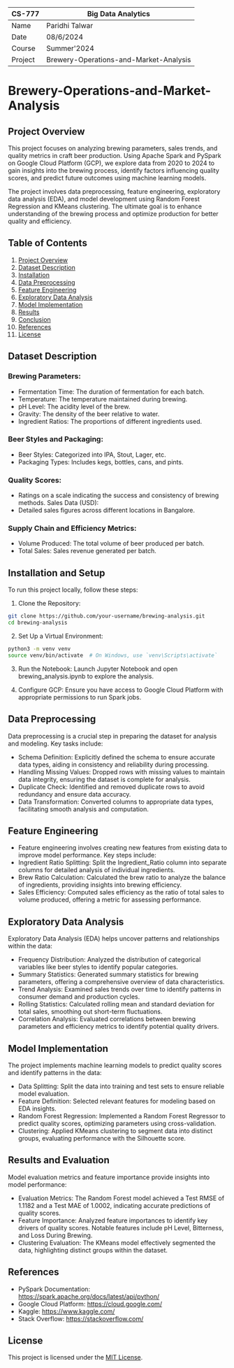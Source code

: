 
| CS-777   | Big Data Analytics                        |
|----------|-------------------------------------------|
| Name     | Paridhi Talwar                            |
| Date     | 08/6/2024                                |
| Course   | Summer'2024                               |
| Project  | Brewery-Operations-and-Market-Analysis    |

# Brewery-Operations-and-Market-Analysis
## Project Overview
This project focuses on analyzing brewing parameters, sales trends, and quality metrics in craft beer production. Using Apache Spark and PySpark on Google Cloud Platform (GCP), we explore data from 2020 to 2024 to gain insights into the brewing process, identify factors influencing quality scores, and predict future outcomes using machine learning models.

The project involves data preprocessing, feature engineering, exploratory data analysis (EDA), and model development using Random Forest Regression and KMeans clustering. The ultimate goal is to enhance understanding of the brewing process and optimize production for better quality and efficiency.

## Table of Contents

1. [Project Overview](#project-overview)
2. [Dataset Description](#dataset-description)
3. [Installation](#installation)
4. [Data Preprocessing](#data-preprocessing)
5. [Feature Engineering](#feature-engineering)
6. [Exploratory Data Analysis](#exploratory-data-analysis)
7. [Model Implementation](#model-implementation)
8. [Results](#results)
9. [Conclusion](#conclusion)
10. [References](#references)
11. [License](#license)

## Dataset Description
### Brewing Parameters:
- Fermentation Time: The duration of fermentation for each batch.
- Temperature: The temperature maintained during brewing.
- pH Level: The acidity level of the brew.
- Gravity: The density of the beer relative to water.
- Ingredient Ratios: The proportions of different ingredients used.
### Beer Styles and Packaging:
- Beer Styles: Categorized into IPA, Stout, Lager, etc.
- Packaging Types: Includes kegs, bottles, cans, and pints.
### Quality Scores:
- Ratings on a scale indicating the success and consistency of brewing methods.
Sales Data (USD):
- Detailed sales figures across different locations in Bangalore.
### Supply Chain and Efficiency Metrics:
- Volume Produced: The total volume of beer produced per batch.
- Total Sales: Sales revenue generated per batch.

## Installation and Setup
To run this project locally, follow these steps:
1. Clone the Repository:
 ```bash
git clone https://github.com/your-username/brewing-analysis.git
cd brewing-analysis
  ```
2. Set Up a Virtual Environment:
 ```bash
python3 -m venv venv
source venv/bin/activate  # On Windows, use `venv\Scripts\activate`
  ```
3. Run the Notebook:
Launch Jupyter Notebook and open brewing_analysis.ipynb to explore the analysis.

4. Configure GCP:
Ensure you have access to Google Cloud Platform with appropriate permissions to run Spark jobs.

## Data Preprocessing
Data preprocessing is a crucial step in preparing the dataset for analysis and modeling. Key tasks include:
- Schema Definition: Explicitly defined the schema to ensure accurate data types, aiding in consistency and reliability during processing.
- Handling Missing Values: Dropped rows with missing values to maintain data integrity, ensuring the dataset is complete for analysis.
- Duplicate Check: Identified and removed duplicate rows to avoid redundancy and ensure data accuracy.
- Data Transformation: Converted columns to appropriate data types, facilitating smooth analysis and computation.

## Feature Engineering
- Feature engineering involves creating new features from existing data to improve model performance. Key steps include:
- Ingredient Ratio Splitting: Split the Ingredient_Ratio column into separate columns for detailed analysis of individual ingredients.
- Brew Ratio Calculation: Calculated the brew ratio to analyze the balance of ingredients, providing insights into brewing efficiency.
- Sales Efficiency: Computed sales efficiency as the ratio of total sales to volume produced, offering a metric for assessing performance.

## Exploratory Data Analysis
Exploratory Data Analysis (EDA) helps uncover patterns and relationships within the data:
- Frequency Distribution: Analyzed the distribution of categorical variables like beer styles to identify popular categories.
- Summary Statistics: Generated summary statistics for brewing parameters, offering a comprehensive overview of data characteristics.
- Trend Analysis: Examined sales trends over time to identify patterns in consumer demand and production cycles.
- Rolling Statistics: Calculated rolling mean and standard deviation for total sales, smoothing out short-term fluctuations.
- Correlation Analysis: Evaluated correlations between brewing parameters and efficiency metrics to identify potential quality drivers.

## Model Implementation
The project implements machine learning models to predict quality scores and identify patterns in the data:
- Data Splitting: Split the data into training and test sets to ensure reliable model evaluation.
- Feature Definition: Selected relevant features for modeling based on EDA insights.
- Random Forest Regression: Implemented a Random Forest Regressor to predict quality scores, optimizing parameters using cross-validation.
- Clustering: Applied KMeans clustering to segment data into distinct groups, evaluating performance with the Silhouette score.

## Results and Evaluation
Model evaluation metrics and feature importance provide insights into model performance:
- Evaluation Metrics: The Random Forest model achieved a Test RMSE of 1.1182 and a Test MAE of 1.0002, indicating accurate predictions of quality scores.
- Feature Importance: Analyzed feature importances to identify key drivers of quality scores. Notable features include pH Level, Bitterness, and Loss During Brewing.
- Clustering Evaluation: The KMeans model effectively segmented the data, highlighting distinct groups within the dataset.

## References
- PySpark Documentation: https://spark.apache.org/docs/latest/api/python/
- Google Cloud Platform: https://cloud.google.com/
- Kaggle: https://www.kaggle.com/
- Stack Overflow: https://stackoverflow.com/

## License
This project is licensed under the [MIT License](LICENSE).
